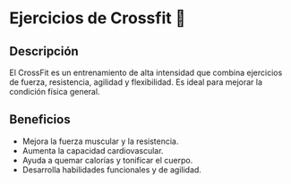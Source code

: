 # Ejercicios de Crossfit :hammer:
## Descripción
El CrossFit es un entrenamiento de alta intensidad que combina ejercicios de fuerza, resistencia, agilidad y flexibilidad. Es ideal para mejorar la condición física general.

## Beneficios
- Mejora la fuerza muscular y la resistencia.
- Aumenta la capacidad cardiovascular.
- Ayuda a quemar calorías y tonificar el cuerpo.
- Desarrolla habilidades funcionales y de agilidad.
